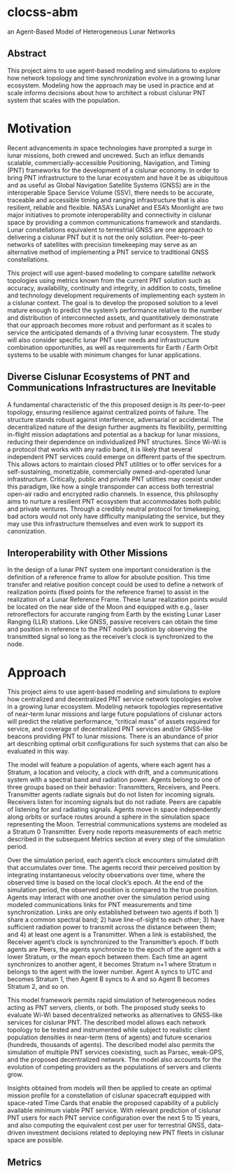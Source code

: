 # clocss-abm
an Agent-Based Model of Heterogeneous Lunar Networks

## Abstract
This project aims to use agent-based modeling and simulations to explore how network topology and time synchronization evolve in a growing lunar ecosystem. Modeling how the approach may be used in practice and at scale informs decisions about how to architect a robust cislunar PNT system that scales with the population.

# Motivation
Recent advancements in space technologies have prompted a surge in lunar missions, both crewed and uncrewed. Such an influx demands scalable, commercially-accessible Positioning, Navigation, and Timing (PNT) frameworks for the development of a cislunar economy. In order to bring PNT infrastructure to the lunar ecosystem and have it be as ubiquitous and as useful as Global Navigation Satellite Systems (GNSS) are in the interoperable Space Service Volume (SSV), there needs to be accurate, traceable and accessible timing and ranging infrastructure that is also resilient, reliable and flexible. NASA’s LunaNet and ESA’s Moonlight are two major initiatives to promote interoperability and connectivity in cislunar space by providing a common communications framework and standards. Lunar constellations equivalent to terrestrial GNSS are one approach to delivering a cislunar PNT but it is not the only solution. Peer-to-peer networks of satellites with precision timekeeping may serve as an alternative method of implementing a PNT service to traditional GNSS constellations.

This project will use agent-based modeling to compare satellite network topologies using metrics known from the current PNT solution such as accuracy, availability, continuity and integrity, in addition to costs, timeline and technology development requirements of implementing each system in a cislunar context. The goal is to develop the proposed solution to a level mature enough to predict the system’s performance relative to the number and distribution of interconnected assets, and quantitatively demonstrate that our approach becomes more robust and performant as it scales to service the anticipated demands of a thriving lunar ecosystem. The study will also consider specific lunar PNT user needs and infrastructure combination opportunities, as well as requirements for Earth / Earth Orbit systems to be usable with minimum changes for lunar applications.

## Diverse Cislunar Ecosystems of PNT and Communications Infrastructures are Inevitable

A fundamental characteristic of the this proposed design is its peer-to-peer topology, ensuring resilience against centralized points of failure. The structure stands robust against interference, adversarial or accidental. The decentralized nature of the design further augments its flexibility, permitting in-flight mission adaptations and potential as a backup for lunar missions, reducing their dependence on individualized PNT structures. Since Wi-Wi is a protocol that works with any radio band, it is likely that several independent PNT services could emerge on different parts of the spectrum. This allows actors to maintain closed PNT utilities or to offer services for a self-sustaining, monetizable, commercially owned-and-operated lunar infrastructure. Critically, public and private PNT utilities may coexist under this paradigm, like how a single transponder can access both terrestrial open-air radio and encrypted radio channels. In essence, this philosophy aims to nurture a resilient PNT ecosystem that accommodates both public and private ventures. Through a credibly neutral protocol for timekeeping, bad actors would not only have difficulty manipulating the service, but they may use this infrastructure themselves and even work to support its canonization.

## Interoperability with Other Missions

In the design of a lunar PNT system one important consideration is the definition of a reference frame to allow for absolute position. This time transfer and relative position concept could be used to define a network of realization points (fixed points for the reference frame) to assist in the realization of a Lunar Reference Frame. These lunar realization points would be located on the near side of the Moon and equipped with e.g., laser retroreflectors for accurate ranging from Earth by the existing Lunar Laser Ranging (LLR) stations. Like GNSS, passive receivers can obtain the time and position in reference to the PNT node’s position by observing the transmitted signal so long as the receiver’s clock is synchronized to the node.

# Approach
This project aims to use agent-based modeling and simulations to explore how centralized and decentralized PNT service network topologies evolve in a growing lunar ecosystem. Modeling network topologies representative of near-term lunar missions and large future populations of cislunar actors will predict the relative performance, “critical mass” of assets required for service, and coverage of decentralized PNT services and/or GNSS-like beacons providing PNT to lunar missions. There is an abundance of prior art describing optimal orbit configurations for such systems that can also be evaluated in this way.

The model will feature a population of agents, where each agent has a Stratum, a location and velocity, a clock with drift, and a communications system with a spectral band and radiation power. Agents belong to one of three groups based on their behavior: Transmitters, Receivers, and Peers. Transmitter agents radiate signals but do not listen for incoming signals. Receivers listen for incoming signals but do not radiate. Peers are capable of listening for and radiating signals. Agents move in space independently along orbits or surface routes around a sphere in the simulation space representing the Moon. Terrestrial communications systems are modeled as a Stratum 0 Transmitter. Every node reports measurements of each metric described in the subsequent Metrics section at every step of the simulation period.

Over the simulation period, each agent’s clock encounters simulated drift that accumulates over time. The agents record their perceived position by integrating instantaneous velocity observations over time, where the observed time is based on the local clock’s epoch. At the end of the simulation period, the observed position is compared to the true position. Agents may interact with one another over the simulation period using modeled communications links for PNT measurements and time synchronization. Links are only established between two agents if both 1) share a common spectral band; 2) have line-of-sight to each other; 3) have sufficient radiation power to transmit across the distance between them; and 4) at least one agent is a Transmitter. When a link is established, the Receiver agent’s clock is synchronized to the Transmitter’s epoch. If both agents are Peers, the agents synchronize to the epoch of the agent with a lower Stratum, or the mean epoch between them. Each time an agent synchronizes to another agent, it becomes Stratum n+1 where Stratum n belongs to the agent with the lower number. Agent A syncs to UTC and becomes Stratum 1, then Agent B syncs to A and so Agent B becomes Stratum 2, and so on.

This model framework permits rapid simulation of heterogeneous nodes acting as PNT servers, clients, or both. The proposed study seeks to evaluate Wi-Wi based decentralized networks as alternatives to GNSS-like services for cislunar PNT. The described model allows each network topology to be tested and instrumented while subject to realistic client population densities in near-term (tens of agents) and future scenarios (hundreds, thousands of agents). The described model also permits the simulation of multiple PNT services coexisting,  such as Parsec, weak-GPS, and the proposed decentralized network. The model also accounts for the evolution of competing providers as the populations of servers and clients grow. 

Insights obtained from models will then be applied to create an optimal mission profile for a constellation of cislunar spacecraft equipped with space-rated Time Cards that enable the proposed capability of a publicly available minimum viable PNT service. With relevant prediction of cislunar PNT users for each PNT service configuration over the next 5 to 15 years, and also computing the equivalent cost per user for terrestrial GNSS, data-driven investment decisions related to deploying new PNT fleets in cislunar space are possible.

## Metrics

